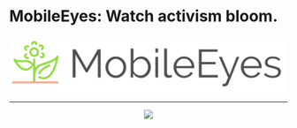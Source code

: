 # MobileEyes: Watch activism bloom.

<p align="center">
  <img src="/assets/images/mobile_eyes.png">
</p>

***

<p align="center">
  <img src="/assets/images/demo.gif">
</p>
